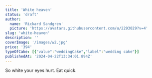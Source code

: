 ```yaml
---
title: 'White heaven'
status: 'draft'
author:
  name: 'Rickard Sandgren'
  picture: 'https://avatars.githubusercontent.com/u/2293029?v=4'
slug: 'white-heaven'
description: ''
coverImage: '/images/w2.jpg'
price: '394'
typeOfCake: [{"value":"weddingCake","label":"wedding cake"}]
publishedAt: '2024-04-22T13:34:01.894Z'
---
```


So white your eyes hurt. Eat quick.